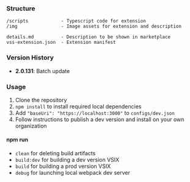 ### Structure

```
/scripts            - Typescript code for extension
/img                - Image assets for extension and description

details.md          - Description to be shown in marketplace
vss-extension.json  - Extension manifest
```

### Version History

- **2.0.131**: Batch update

### Usage

1. Clone the repository
2. `npm install` to install required local dependencies
3. Add `"baseUri": "https://localhost:3000"` to `configs/dev.json`
4. Follow instructions to publish a dev version and install on your own organization

#### npm run

- `clean` for deleting build artifacts
- `build:dev` for building a dev version VSIX
- `build` for building a prod version VSIX
- `debug` for launching local webpack dev server

